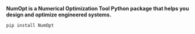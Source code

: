 **NumOpt is a Numerical Optimization Tool Python package that helps you design and optimize engineered systems.**

```
pip install NumOpt
```